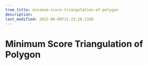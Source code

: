 ```yaml
---
tree_title: minimum-score-triangulation-of-polygon
description: 
last_modified: 2022-06-09T21:23:28.2328
---
```


# Minimum Score Triangulation of Polygon
